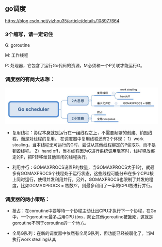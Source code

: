 ## go调度

https://blog.csdn.net/yizhou35/article/details/108977664

### 3个缩写，请一定记住
G: goroutine

M: 工作线程

P: 处理器，它包含了运行Go代码的资源，M必须和一个P关联才能运行G。

### 调度器的有两大思想：

![调度器](../img/81f5f8dc9e928b041.png)

 * 复用线程：协程本身就是运行在一组线程之上，不需要频繁的创建、销毁线程，而是对线程的复用。
在调度器中复用线程还有2个体现：
 	1）work stealing，当本线程无可运行的G时，尝试从其他线程绑定的P偷取G，而不是销毁线程。
 	2）hand off，当本线程因为G进行系统调用阻塞时，线程释放绑定的P，把P转移给其他空闲的线程执行。

 * 利用并行：GOMAXPROCS设置P的数量，当GOMAXPROCS大于1时，就最多有GOMAXPROCS个线程处于运行状态，这些线程可能分布在多个CPU核上同时运行，使得并发利用并行。另外，GOMAXPROCS也限制了并发的程度，比如GOMAXPROCS = 核数/2，则最多利用了一半的CPU核进行并行。

### 调度器的两小策略：

  * 抢占：在coroutine中要等待一个协程主动让出CPU才执行下一个协程，在Go中，一个goroutine最多占用CPU`10ms`，防止其他goroutine被饿死，这就是goroutine不同于coroutine的一个地方。

  * 全局G队列：在新的调度器中依然有全局G队列，但功能已经被弱化了，当M执行work stealing从其
